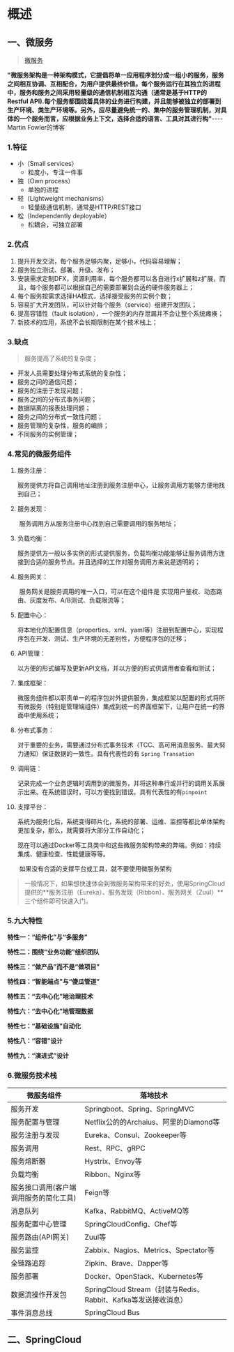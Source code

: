 # 概述

## 一、微服务

> [微服务](https://martinfowler.com/articles/microservices.html)

​    **"微服务架构是一种架构模式，它提倡将单一应用程序划分成一组小的服务，服务之间相互协调、互相配合，为用户提供最终价值。每个服务运行在其独立的进程中，服务和服务之间采用轻量级的通信机制相互沟通（通常是基于HTTP的Restful API).每个服务都围绕着具体的业务进行构建，并且能够被独立的部署到生产环境、类生产环境等。另外，应尽量避免统一的、集中的服务管理机制，对具体的一个服务而言，应根据业务上下文，选择合适的语言、工具对其进行构"**---- Martin Fowler的博客

### 1.特征 

- 小（Small services）
  - 粒度小，专注一件事
- 独（Own process）
  - 单独的进程
- 轻（Lightweight mechanisms）
  - 轻量级通信机制，通常是HTTP/REST接口
- 松（Independently deployable）
  - 松耦合，可独立部署

### 2.优点

1. 提升开发交流，每个服务足够内聚，足够小，代码容易理解；
2. 服务独立测试、部署、升级、发布；
3. 安装需求定制DFX，资源利用率，每个服务都可以各自进行x扩展和z扩展，而且，每个服务都可以根据自己的需要部署到合适的硬件服务器上；
4. 每个服务按需求选择HA模式，选择接受服务的实例个数；
5. 容易扩大开发团队，可以针对每个服务（service）组建开发团队；
6. 提高容错性（fault isolation），一个服务的内存泄漏并不会让整个系统瘫痪；
7. 新技术的应用，系统不会长期限制在某个技术栈上；

### 3.缺点

>  服务提高了系统的复杂度；

- 开发人员需要处理分布式系统的复杂性；
- 服务之间的通信问题；
- 服务的注册于发现问题；
- 服务之间的分布式事务问题；
- 数据隔离的报表处理问题；
- 服务之间的分布式一致性问题；
- 服务管理的复杂性，服务的编排；
- 不同服务的实例管理；

### 4.常见的微服务组件

1. 服务注册：

   ​	服务提供方将自己调用地址注册到服务注册中心，让服务调用方能够方便地找到自己；

2. 服务发现：

   ​	服务调用方从服务注册中心找到自己需要调用的服务地址；

3. 负载均衡：

   ​	服务提供方一般以多实例的形式提供服务，负载均衡功能能够让服务调用方连接到合适的服务节点。并且选择的工作对服务调用方来说是透明的；

4. 服务网关：

   ​	服务网关是服务调用的唯一入口，可以在这个组件是 实现用户鉴权、动态路由、灰度发布、A/B测试、负载限流等；

5. 配置中心：

   ​	将本地化的配置信息（properties、xml、yaml等）注册到配置中心，实现程序包在开发、测试、生产环境的无差别性，方便程序包的迁移；

6. API管理：

   ​	以方便的形式编写及更新API文档，并以方便的形式供调用者查看和测试；

7. 集成框架：

   ​	微服务组件都以职责单一的程序包对外提供服务，集成框架以配置的形式将所有微服务（特别是管理端组件）集成到统一的界面框架下，让用户在统一的界面中使用系统；

8. 分布式事务：

   ​	对于重要的业务，需要通过分布式事务技术（TCC、高可用消息服务、最大努力通知）保证数据的一致性。具有代表性的有 `Spring Transation`

9. 调用链：

   ​	记录完成一个业务逻辑时调用到的微服务，并将这种串行或并行的调用关系展示出来。在系统错误时，可以方便找到错误。具有代表性的有`pinpoint`

10. 支撑平台：

    ​	系统为服务化后，系统变得碎片化，系统的部署、运维、监控等都比单体架构更加复杂，那么，就需要将大部分工作自动化；

    ​	现在可以通过Docker等工具类中和这些微服务架构带来的弊端。例如：持续集成、健康检查、性能健康等等。

    ​	如果没有合适的支撑平台或工具，就不要使用微服务架构

> 一般情况下，如果想快速体会到微服务架构带来的好处，使用SpringCloud提供的**服务注册（Eureka）、服务发现（Ribbon）、服务网关（Zuul）**三个组件即可快速入门。

### 5.九大特性

**特性一：“组件化”与“多服务”**

**特性二：围绕“业务功能”组织团队**

**特性三：“做产品”而不是“做项目”**

**特性四：“智能端点”与“傻瓜管道”**

**特性五：“去中心化”地治理技术**

**特性六：“去中心化”地管理数据**

**特性七：“基础设施”自动化**

**特性八：“容错”设计**

**特性九：“演进式”设计**

### 6.微服务技术栈

| 微服务组件                             | 落地技术                                                     |
| -------------------------------------- | ------------------------------------------------------------ |
| 服务开发                               | Springboot、Spring、SpringMVC                                |
| 服务配置与管理                         | Netflix公的的Archaius、阿里的Diamond等                       |
| 服务注册与发现                         | Eureka、Consul、Zookeeper等                                  |
| 服务调用                               | Rest、RPC、gRPC                                              |
| 服务熔断器                             | Hystrix、Envoy等                                             |
| 负载均衡                               | Ribbon、Nginx等                                              |
| 服务接口调用(客户端调用服务的简化工具) | Feign等                                                      |
| 消息队列                               | Kafka、RabbitMQ、ActiveMQ等                                  |
| 服务配置中心管理                       | SpringCloudConfig、Chef等                                    |
| 服务路由(API网关)                      | Zuul等                                                       |
| 服务监控                               | Zabbix、Nagios、Metrics、Spectator等                         |
| 全链路追踪                             | Zipkin、Brave、Dapper等                                      |
| 服务部署                               | Docker、OpenStack、Kubernetes等                              |
| 数据流操作开发包                       | SpringCloud Stream（封装与Redis、Rabbit、Kafka等发送接收消息） |
| 事件消息总线                           | SpringCloud Bus                                              |





## 二、SpringCloud

